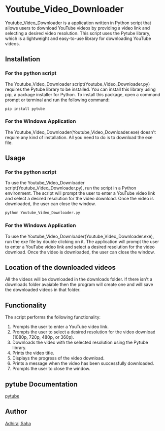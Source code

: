 # Youtube_Video_Downloader

Youtube_Video_Downloader is a application written in Python script that allows users to download YouTube videos by providing a video link and selecting a desired video resolution. This script uses the Pytube library, which is a lightweight and easy-to-use library for downloading YouTube videos.

## Installation

### For the python script

The Youtube_Video_Downloader script(Youtube_Video_Downloader.py) requires the Pytube library to be installed. You can install this library using pip, a package installer for Python. To install this package, open a command prompt or terminal and run the following command:

```bash
pip install pytube
```

### For the Windows Application

The Youtube_Video_Downloader(Youtube_Video_Downloader.exe) doesn't require any kind of installation. All you need to do is to download the exe file.

## Usage

### For the python script

To use the Youtube_Video_Downloader script(Youtube_Video_Downloader.py), run the script in a Python environment. The script will prompt the user to enter a YouTube video link and select a desired resolution for the video download. Once the video is downloaded, the user can close the window.

```bash
python Youtube_Video_Downloader.py
```

### For the Windows Application

To use the Youtube_Video_Downloader(Youtube_Video_Downloader.exe), run the exe file by double clicking on it. The application will prompt the user to enter a YouTube video link and select a desired resolution for the video download. Once the video is downloaded, the user can close the window.

## Location of the downloaded videos

All the videos will be downloaded in the downloads folder. If there isn't a downloads folder avaiable then the program will create one and will save the downloaded videos in that folder.

## Functionality

The script performs the following functionality:

1. Prompts the user to enter a YouTube video link.
2. Prompts the user to select a desired resolution for the video download (1080p, 720p, 480p, or 360p).
3. Downloads the video with the selected resolution using the Pytube library.
4. Prints the video title.
5. Displays the progress of the video download.
6. Prints a message when the video has been successfully downloaded.
7. Prompts the user to close the window.

## pytube Documentation

[pytube](https://pytube.io/en/latest/index.html)

## Author

[Adhiraj Saha](https://github.com/adhirajcs)